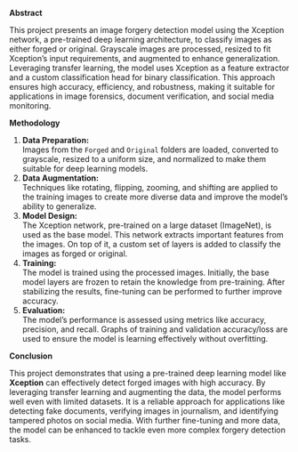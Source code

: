 **Abstract**

This project presents an image forgery detection model using the Xception network, a pre-trained deep learning architecture, to classify images as either forged or original. Grayscale images are processed, resized to fit Xception’s input requirements, and augmented to enhance generalization. Leveraging transfer learning, the model uses Xception as a feature extractor and a custom classification head for binary classification. This approach ensures high accuracy, efficiency, and robustness, making it suitable for applications in image forensics, document verification, and social media monitoring.

**Methodology**
1. **Data Preparation:**  
   Images from the `Forged` and `Original` folders are loaded, converted to grayscale, resized to a uniform size, and normalized to make them suitable for deep learning models.
2. **Data Augmentation:**  
   Techniques like rotating, flipping, zooming, and shifting are applied to the training images to create more diverse data and improve the model’s ability to generalize.
3. **Model Design:**  
   The Xception network, pre-trained on a large dataset (ImageNet), is used as the base model. This network extracts important features from the images. On top of it, a custom set of layers is added to classify the images as forged or original.
4. **Training:**  
   The model is trained using the processed images. Initially, the base model layers are frozen to retain the knowledge from pre-training. After stabilizing the results, fine-tuning can be performed to further improve accuracy.
5. **Evaluation:**  
   The model’s performance is assessed using metrics like accuracy, precision, and recall. Graphs of training and validation accuracy/loss are used to ensure the model is learning effectively without overfitting.

**Conclusion**

This project demonstrates that using a pre-trained deep learning model like **Xception** can effectively detect forged images with high accuracy. By leveraging transfer learning and augmenting the data, the model performs well even with limited datasets. It is a reliable approach for applications like detecting fake documents, verifying images in journalism, and identifying tampered photos on social media. With further fine-tuning and more data, the model can be enhanced to tackle even more complex forgery detection tasks.
